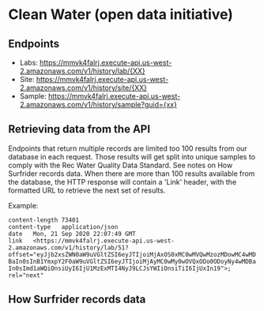 # Clean Water (open data initiative)

## Endpoints

  - Labs: https://mmvk4falrj.execute-api.us-west-2.amazonaws.com/v1/history/lab/{XX}
  - Site: https://mmvk4falrj.execute-api.us-west-2.amazonaws.com/v1/history/site/{XX}
  - Sample: https://mmvk4falrj.execute-api.us-west-2.amazonaws.com/v1/history/sample?guid={xx}
  
## Retrieving data from the API
  
Endpoints that return multiple records are limited too 100 results from our database in each request. Those results will get split into unique samples to comply with the Rec Water Quality Data Standard. See notes on How Surfrider records data. When there are more than 100 results available from the database, the HTTP response will contain a 'Link' header, with the formatted URL to retrieve the next set of results.

Example:

`content-length	73401`  
`content-type	application/json`  
`date	Mon, 21 Sep 2020 22:07:49 GMT`  
`link	<https://mmvk4falrj.execute-api.us-west-2.amazonaws.com/v1/history/lab/51?offset="eyJjb2xsZWN0aW9uVGltZSI6eyJTIjoiMjAxOS0xMC0wMVQwMzozMDowMC4wMDBaIn0sInB1YmxpY2F0aW9uVGltZSI6eyJTIjoiMjAyMC0wMy0wOVQxODo0ODoyNy4wMDBaIn0sImd1aWQiOnsiUyI6IjU1MzExMTI4NyJ9LCJsYWIiOnsiTiI6IjUxIn19">; rel="next"` 

## How Surfrider records data
